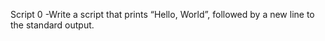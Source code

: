 Script 0 -Write a script that prints “Hello, World”, followed by a new line to the standard output.
